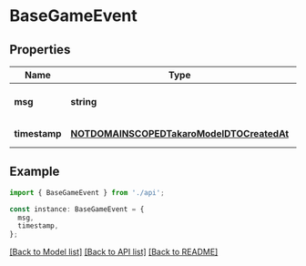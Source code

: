 # BaseGameEvent

## Properties

| Name          | Type                                                                                    | Description | Notes                             |
| ------------- | --------------------------------------------------------------------------------------- | ----------- | --------------------------------- |
| **msg**       | **string**                                                                              |             | [optional] [default to undefined] |
| **timestamp** | [**NOTDOMAINSCOPEDTakaroModelDTOCreatedAt**](NOTDOMAINSCOPEDTakaroModelDTOCreatedAt.md) |             | [default to undefined]            |

## Example

```typescript
import { BaseGameEvent } from './api';

const instance: BaseGameEvent = {
  msg,
  timestamp,
};
```

[[Back to Model list]](../README.md#documentation-for-models) [[Back to API list]](../README.md#documentation-for-api-endpoints) [[Back to README]](../README.md)
